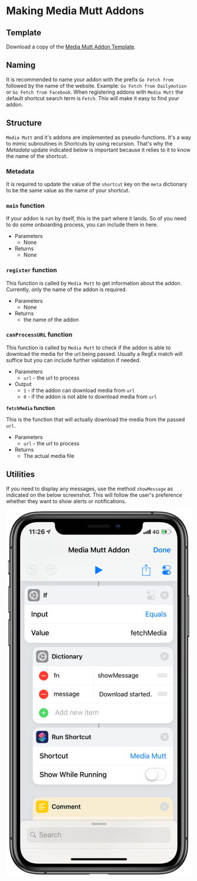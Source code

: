 # Making Media Mutt Addons

## Template

Download a copy of the [Media Mutt Addon Template](http://).

## Naming

It is recommended to name your addon with the prefix `Go Fetch from` followed by the name of the website. Example: `Go Fetch from Dailymotion` or `Go Fetch from Facebook`.
When registering addons with `Media Mutt` the default shortcut search term is `Fetch`. This will make it easy to find your addon.

## Structure

`Media Mutt` and it's addons are implemented as pseudo-functions. It's a way to mimic subroutines in Shortcuts by using recursion. That's why the *Metadata* update indicated below is important because it relies to it to know the name of the shortcut.

### Metadata

It is required to update the value of the `shortcut` key on the `meta` dictionary to be the same value as the name of your shortcut.

### `main` function

If your addon is run by itself, this is the part where it lands. So of you need to do some onboarding process, you can include them in here.

* Parameters
  * None
* Returns
  * None

### `register` function

This function is called by `Media Mutt` to get information about the addon. Currently, only the name of the addon is required.

* Parameters
  * None
* Returns
  * the name of the addon

### `canProcessURL` function

This function is called by `Media Mutt` to check if the addon is able to download the media for the url being passed. Usually a RegEx match will suffice but you can include further validation if needed.

* Parameters
  * `url` - the url to process
* Output
  * `1` - if the addon can download media from `url`
  * `0` - if the addon is not able to download media from `url`

**`fetchMedia` function**

This is the function that will actually download the media from the passed `url`.

* Parameters
  * `url` - the url to process
* Returns
  * The actual media file

## Utilities



If you need to display any messages, use the method `showMessage` as indicated on the below screenshot. This will follow the user's preference whether they want to show alerts or notifications.

![showMessage Function](img/mm-showmessage.png)


